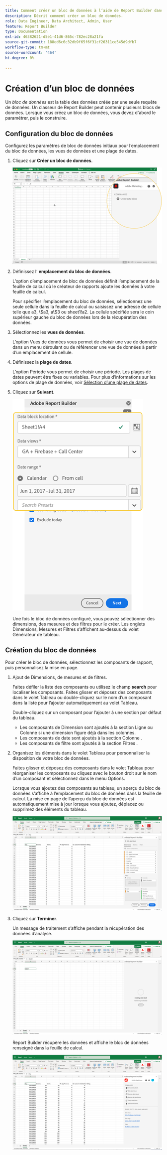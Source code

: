 ```yaml
---
title: Comment créer un bloc de données à l’aide de Report Builder dans CJA
description: Décrit comment créer un bloc de données.
role: Data Engineer, Data Architect, Admin, User
feature: Report Builder
type: Documentation
exl-id: 46382621-d5e1-41d6-865c-782ec28a21fa
source-git-commit: 188ed6c6c32db9f65f6f31cf26311ce545d9dfb7
workflow-type: tm+mt
source-wordcount: '464'
ht-degree: 0%

---
```


# Création d’un bloc de données

Un *bloc de données* est la table des données créée par une seule requête de données. Un classeur de Report Builder peut contenir plusieurs blocs de données. Lorsque vous créez un bloc de données, vous devez d&#39;abord le paramétrer, puis le construire.

## Configuration du bloc de données

Configurez les paramètres de bloc de données initiaux pour l’emplacement du bloc de données, les vues de données et une plage de dates.

1. Cliquez sur **Créer un bloc de données**.

   ![](./assets/create_db.png)

1. Définissez l’ **emplacement du bloc de données**.

   L’option d’emplacement de bloc de données définit l’emplacement de la feuille de calcul où le créateur de rapports ajoute les données à votre feuille de calcul.

   Pour spécifier l’emplacement du bloc de données, sélectionnez une seule cellule dans la feuille de calcul ou saisissez une adresse de cellule telle que a3, \\\$a3, a\\$3 ou sheet1!a2. La cellule spécifiée sera le coin supérieur gauche du bloc de données lors de la récupération des données.

1. Sélectionnez les **vues de données**.

   L’option Vues de données vous permet de choisir une vue de données dans un menu déroulant ou de référencer une vue de données à partir d’un emplacement de cellule.

1. Définissez la **plage de dates**.

   L’option Période vous permet de choisir une période. Les plages de dates peuvent être fixes ou variables. Pour plus d’informations sur les options de plage de données, voir [Sélection d’une plage de dates](select-date-range.md).

1. Cliquez sur **Suivant**.

   ![](./assets/choose_date_data_view3.png)

   Une fois le bloc de données configuré, vous pouvez sélectionner des dimensions, des mesures et des filtres pour le créer. Les onglets Dimensions, Mesures et Filtres s’affichent au-dessus du volet Générateur de tableau.
<!--
    ![](./assets/image9.png)
  -->


## Création du bloc de données

Pour créer le bloc de données, sélectionnez les composants de rapport, puis personnalisez la mise en page.

1. Ajout de Dimensions, de mesures et de filtres.

   Faites défiler la liste des composants ou utilisez le champ **search** pour localiser les composants. Faites glisser et déposez des composants dans le volet Tableau ou double-cliquez sur le nom d’un composant dans la liste pour l’ajouter automatiquement au volet Tableau.

   Double-cliquez sur un composant pour l’ajouter à une section par défaut du tableau.

   - Les composants de Dimension sont ajoutés à la section Ligne ou Colonne si une dimension figure déjà dans les colonnes.
   - Les composants de date sont ajoutés à la section Colonne .
   - Les composants de filtre sont ajoutés à la section Filtres .

1. Organisez les éléments dans le volet Tableau pour personnaliser la disposition de votre bloc de données.

   Faites glisser et déposez des composants dans le volet Tableau pour réorganiser les composants ou cliquez avec le bouton droit sur le nom d’un composant et sélectionnez dans le menu Options.

   Lorsque vous ajoutez des composants au tableau, un aperçu du bloc de données s’affiche à l’emplacement du bloc de données dans la feuille de calcul. La mise en page de l’aperçu du bloc de données est automatiquement mise à jour lorsque vous ajoutez, déplacez ou supprimez des éléments du tableau.

   ![](./assets/image10.png)

1. Cliquez sur **Terminer**.

   Un message de traitement s’affiche pendant la récupération des données d’analyse.

   ![](./assets/image11.png)

   Report Builder récupère les données et affiche le bloc de données renseigné dans la feuille de calcul.

   ![](./assets/image12.png)
